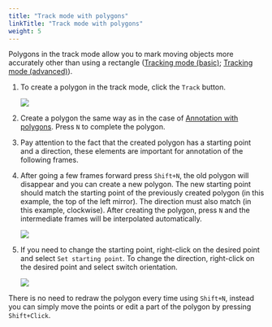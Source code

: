 ```yaml
---
title: "Track mode with polygons"
linkTitle: "Track mode with polygons"
weight: 5
---
```


Polygons in the track mode allow you to mark moving objects more accurately other than using a rectangle
([Tracking mode (basic)](../../../../../../docs/for-users/user-guide/basics/track-mode-basics/); [Tracking mode (advanced)](../../../../../../docs/for-users/user-guide/advanced/track-mode-advanced/)).

1. To create a polygon in the track mode, click the `Track` button.

   ![](../../../../../../images/image184.jpg)

1. Create a polygon the same way as in the case of [Annotation with polygons](../../../../../../docs/for-users/user-guide/advanced/annotation-with-polygons/).
   Press `N` to complete the polygon.

1. Pay attention to the fact that the created polygon has a starting point and a direction,
   these elements are important for annotation of the following frames.

1. After going a few frames forward press `Shift+N`, the old polygon will disappear and you can create a new polygon.
   The new starting point should match the starting point of the previously created polygon
   (in this example, the top of the left mirror). The direction must also match (in this example, clockwise).
   After creating the polygon, press `N` and the intermediate frames will be interpolated automatically.

   ![](../../../../../../images/image185_detrac.jpg)

1. If you need to change the starting point, right-click on the desired point and select `Set starting point`.
   To change the direction, right-click on the desired point and select switch orientation.

   ![](../../../../../../images/image186_detrac.jpg)

There is no need to redraw the polygon every time using `Shift+N`,
instead you can simply move the points or edit a part of the polygon by pressing `Shift+Click`.